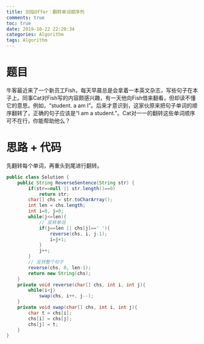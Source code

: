 ```yaml
---
title: 剑指Offer：翻转单词顺序列
comments: true
toc: true
date: 2019-10-22 22:20:34
categories: Algorithm
tags: Algorithm
---
```


# 题目

牛客最近来了一个新员工Fish，每天早晨总是会拿着一本英文杂志，写些句子在本子上。同事Cat对Fish写的内容颇感兴趣，有一天他向Fish借来翻看，但却读不懂它的意思。例如，“student. a am I”。后来才意识到，这家伙原来把句子单词的顺序翻转了，正确的句子应该是“I am a student.”。Cat对一一的翻转这些单词顺序可不在行，你能帮助他么？

# 思路 + 代码

先翻转每个单词，再重头到尾进行翻转。

```java
public class Solution {
    public String ReverseSentence(String str) {
        if(str==null || str.length()==0)
            return str;
        char[] chs = str.toCharArray();
        int len = chs.length;
        int i=0, j=0;
        while(j<=len){
            // 反转单词
            if(j==len || chs[j]==' '){
                reverse(chs, i, j-1);
                i=j+1;
            }
            j++;
        }
        // 反转整个句子
        reverse(chs, 0, len-1);
        return new String(chs);
    }
    private void reverse(char[] chs, int i, int j){
        while(i<j)
            swap(chs, i++, j--);
    }
    private void swap(char[] chs, int i, int j){
        char t = chs[i];
        chs[i] = chs[j];
        chs[j] = t;
    }
}
```

